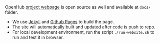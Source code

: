 OpenHub [project webpage](https://mymagic.github.io/open_hub/) is open source as well and available at `docs/` folder.

  * We use [Jekyll](https://jekyllrb.com/) and [Github Pages](https://pages.github.com/) to build the page. 
  * The site will automatically built and updated after code is push to repo.
  * For local development environment, run the script `./run-website.sh` to run and test it in browser.
